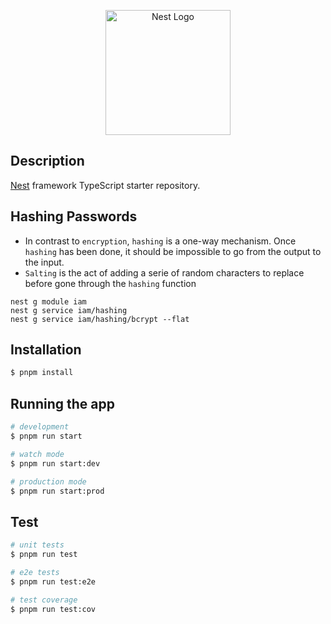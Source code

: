 <p align="center">
  <a href="http://nestjs.com/" target="blank"><img src="https://nestjs.com/img/logo-small.svg" width="200" alt="Nest Logo" /></a>
</p>


## Description

[Nest](https://github.com/nestjs/nest) framework TypeScript starter repository.

## Hashing Passwords
- In contrast to `encryption`, `hashing` is a one-way mechanism. Once `hashing` has been done, it should be impossible to go from the output to the input.
- `Salting` is the act of adding a serie of random characters to replace before gone through the `hashing` function
```
nest g module iam
nest g service iam/hashing
nest g service iam/hashing/bcrypt --flat
```

## Installation

```bash
$ pnpm install
```

## Running the app

```bash
# development
$ pnpm run start

# watch mode
$ pnpm run start:dev

# production mode
$ pnpm run start:prod
```

## Test

```bash
# unit tests
$ pnpm run test

# e2e tests
$ pnpm run test:e2e

# test coverage
$ pnpm run test:cov
```
